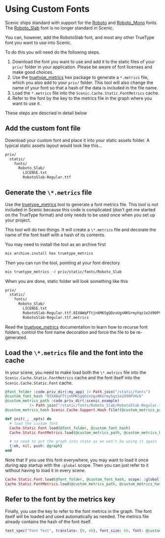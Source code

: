 # Using Custom Fonts

Scenic ships standard with support for the [Roboto](https://fonts.google.com/specimen/Roboto) and [Roboto_Mono](https://fonts.google.com/specimen/Roboto+Mono) fonts. The [Roboto_Slab](https://fonts.google.com/specimen/Roboto+Slab) font is no longer standard in Scenic.

You can, however, add the RobotoSlab font, and most any other TrueType font you want to use into Scenic.

To do this you will need do the following steps.

  1. Download the font you want to use and add it to the static files of your `priv/` folder in your application. Please be aware of font licenses and make good choices.
  2. Use the [truetype_metrics](https://hex.pm/packages/truetype_metrics) hex package to generate a `*.metrics` file, which you also add to your `priv/` folder. This tool will also change the name of your font so that a hash of the data is included in the file name.
  3. Load the `*.metrics` file into the `Scenic.Cache.Static.FontMetrics` cache.
  4. Refer to the font by the key to the metrics file in the graph where you want to use it.

These steps are descried in detail below

## Add the custom font file

Download your custom font and place it into your static assets folder. A typical static assets layout would look like this...

```bash
priv/
  static/
    fonts/
      Roboto_Slab/
        LICENSE.txt
        RobotoSlab-Regular.ttf
```

## Generate the `\*.metrics` file

Use the [truetype_metrics](https://hex.pm/packages/truetype_metrics) tool to generate a font metrics file. This tool is not included in Scenic because this code is complicated (don't get me started on the TrueType format) and only needs to be used once when you set up your project.

This tool will do two things. It will create a `\*.metrics` file and decorate the name of the font itself with a hash of its contents.

You may need to install the tool as an archive first

```bash
mix archive.install hex truetype_metrics
```

Then you can run the tool, pointing at your font directory

```bash
mix truetype_metrics -d priv/static/fonts/Roboto_Slab
```

When you are done, static folder will look something like this

```bash
priv/
  static/
    fonts/
      Roboto_Slab/
        LICENSE.txt
        RobotoSlab-Regular.ttf.0IXAWqFTtjn6MKSgQOzxUgxNKGrmyhqz1e2d90PVHck
        RobotoSlab-Regular.ttf.metrics
```

Read the [truetype_metrics](https://hex.pm/packages/truetype_metrics) documentation to learn how to recurse font folders, control the font name decoration and force the file to be re-generated.

## Load the `\*.metrics` file and the font into the cache

In your scene, you need to make load both the `\*.metrics` file into the `Scenic.Cache.Static.FontMetrics` cache and the font itself into the `Scenic.Cache.Static.Font` cache.


```elixir
@font_folder :code.priv_dir(:my_app) |> Path.join("/static/fonts")
@custom_font_hash "0IXAWqFTtjn6MKSgQOzxUgxNKGrmyhqz1e2d90PVHck"
@custom_metrics_path :code.priv_dir(:scenic_example)
           |> Path.join("/static/fonts/Roboto_Slab/RobotoSlab-Regular.ttf.metrics")
@custom_metrics_hash Scenic.Cache.Support.Hash.file!(@custom_metrics_path, :sha)

def init(_, _opts) do
  # load the custom font
  Cache.Static.Font.load(@font_folder, @custom_font_hash)
  Cache.Static.FontMetrics.load(@custom_metrics_path, @custom_metrics_hash)

  # no need to put the graph into state as we won't be using it again
  {:ok, nil, push: @graph}
end
```

Note that if you use this font everywhere, you may want to load it once during app startup with the `:global` scope. Then you can just refer to it without having to load it in every scene.

```elixir
Cache.Static.Font.load(@font_folder, @custom_font_hash, scope: :global)
Cache.Static.FontMetrics.load(@custom_metrics_path, @custom_metrics_hash, scope: :global)
```

## Refer to the font by the metrics key

Finally, you use the key to refer to the font metrics in the graph. The font itself will be loaded and used automatically as needed. The metrics file already contains the hash of the font itself.

```elixir
text_spec("Font Test", translate: {0, 40}, font_size: 60, font: @custom_metrics_hash)
```
